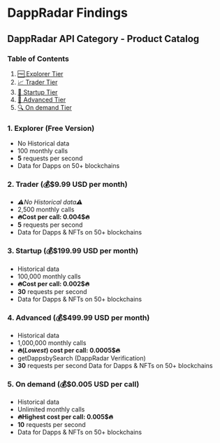# DappRadar Findings 

## DappRadar API Category - Product Catalog
### Table of Contents
1. [🆓 Explorer Tier](#explorer)
2. [📈 Trader Tier](#Trader_tier)
3. [💼 Startup Tier](#Startup)
4. [🔬 Advanced Tier](#Advanced)
5. [🔍 On demand Tier](#On_demand)

### 1. Explorer (Free Version) <a name="explorer"> </a>
* No Historical data
* 100 monthly calls
* __5__ requests per second
* Data for Dapps on 50+ blockchains


### 2. Trader (💰$9.99 USD per month) <a name="Trader_tier"> </a>
* _⚠️No Historical data⚠️_ 
* 2,500 monthly calls
* __🔥Cost per call: 0.004$🔥__
* __5__ requests per second 
* Data for Dapps & NFTs on 50+ blockchains


### 3. Startup (💰$199.99 USD per month)<a name="Startup"> </a>
* Historical data 
* 100,000 monthly calls
* __🔥Cost per call: 0.002$🔥__
* __30__ requests per second 
* Data for Dapps & NFTs on 50+ blockchains

### 4. Advanced (💰$499.99 USD per month)<a name="Advanced"> </a>
* Historical data
* 1,000,000 monthly calls
* __🔥(_Lowest_) cost per call: 0.0005$🔥__
* getDappsbySearch (DappRadar Verification) 
* __30__ requests per second 
Data for Dapps & NFTs on 50+ blockchains

### 5. On demand (💰$0.005 USD per call) <a name="On_demand"> </a>
* Historical data 
* Unlimited monthly calls
* __🔥Highest cost per call: 0.005$🔥__
* __10__ requests per second 
* Data for Dapps & NFTs on 50+ blockchains
